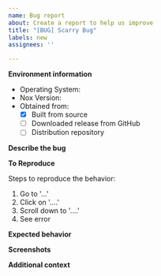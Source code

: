 ```yaml
---
name: Bug report
about: Create a report to help us improve
title: "[BUG] Scarry Bug"
labels: new
assignees: ''

---
```


**Environment information**
* Operating System:
* Nox Version:
* Obtained from:
  - [x] Built from source
  - [ ] Downloaded release from GitHub 
  - [ ] Distribution repository

**Describe the bug**

<!-- A clear and concise description of what the bug is. -->

**To Reproduce**

Steps to reproduce the behavior:
1. Go to '...'
2. Click on '....'
3. Scroll down to '....'
4. See error

**Expected behavior**

<!-- A clear and concise description of what you expected to happen. -->


**Screenshots**

<!-- If applicable, add screenshots to help explain your problem. -->


**Additional context**

<!-- Add any other context about the problem here. -->
